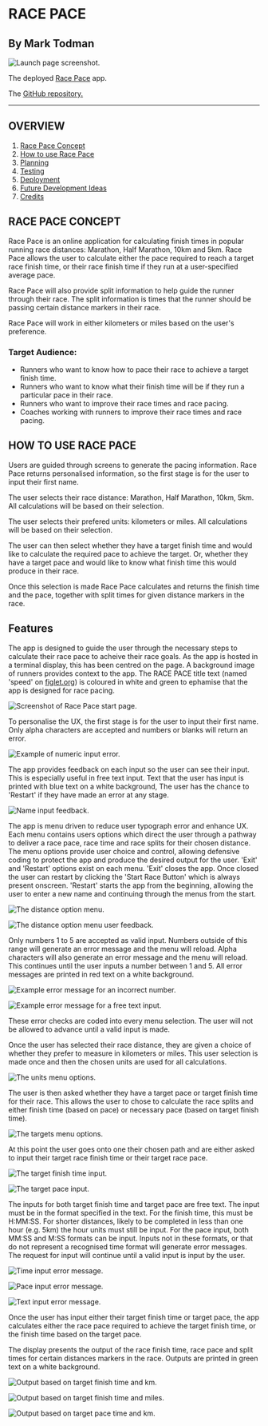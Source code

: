 # RACE PACE

## By Mark Todman

![Launch page screenshot.](/assets/images/readme-images/race-pace-amiresponsive.png)

The deployed [Race Pace](https://race-pace-marktodman.herokuapp.com/) app.

The [GitHub repository.](https://github.com/marktodman/race-pace)

---
## OVERVIEW

1. [Race Pace Concept](#Race-Pace-Concept)
2. [How to use Race Pace](#How-to-use-Race-Pace)
3. [Planning](#Planning)
4. [Testing](#Testing)
5. [Deployment](#Deployment)
6. [Future Development Ideas](#Future-development-ideas)
7. [Credits](#Credits)

## RACE PACE CONCEPT

Race Pace is an online application for calculating finish times in popular running race distances: Marathon, Half Marathon, 10km and 5km. Race Pace allows the user to calculate either the pace required to reach a target race finish time, or their race finish time if they run at a user-specified average pace. 

Race Pace will also provide split information to help guide the runner through their race. The split information is times that the runner should be passing certain distance markers in their race. 

Race Pace will work in either kilometers or miles based on the user's preference.

### Target Audience:

- Runners who want to know how to pace their race to achieve a target finish time.
- Runners who want to know what their finish time will be if they run a particular pace in their race.
- Runners who want to improve their race times and race pacing.
- Coaches working with runners to improve their race times and race pacing.

## HOW TO USE RACE PACE

Users are guided through screens to generate the pacing information. Race Pace returns personalised information, so the first stage is for the user to input their first name.

The user selects their race distance: Marathon, Half Marathon, 10km, 5km. All calculations will be based on their selection.

The user selects their prefered units: kilometers or miles. All calculations will be based on their selection.

The user can then select whether they have a target finish time and would like to calculate the required pace to achieve the target. Or, whether they have a target pace and would like to know what finish time this would produce in their race.

Once this selection is made Race Pace calculates and returns the finish time and the pace, together with split times for given distance markers in the race.

## Features

The app is designed to guide the user through the necessary steps to calculate their race pace to acheive their race goals. As the app is hosted in a terminal display, this has been centred on the page. A background image of runners provides context to the app. The RACE PACE title text (named 'speed' on [figlet.org](http://www.figlet.org/fontdb_example.cgi?font=speed.flf)) is coloured in white and green to ephamise that the app is designed for race pacing.

![Screenshot of Race Pace start page.](assets/images/readme-images/race-pace-screenshot.png)

To personalise the UX, the first stage is for the user to input their first name. Only alpha characters are accepted and numbers or blanks will return an error.

![Example of numeric input error.](assets/images/readme-images/numeric-name-error.png)

The app provides feedback on each input so the user can see their input. This is especially useful in free text input. Text that the user has input is printed with blue text on a white background, The user has the chance to 'Restart' if they have made an error at any stage.

![Name input feedback.](assets/images/readme-images/name-input.png)

The app is menu driven to reduce user typograph error and enhance UX. Each menu contains users options which direct the user through a pathway to deliver a race pace, race time and race splits for their chosen distance. The menu options provide user choice and control, allowing defensive coding to protect the app and produce the desired output for the user. 'Exit' and 'Restart' options exist on each menu. 'Exit' closes the app. Once closed the user can restart by clicking the 'Start Race Button' which is always present onscreen. 'Restart' starts the app from the beginning, allowing the user to enter a new name and continuing through the menus from the start.

![The distance option menu.](assets/images/readme-images/distance-menu.png)

![The distance option menu user feedback.](assets/images/readme-images/distance-menu-user-feedback.png)

Only numbers 1 to 5 are accepted as valid input. Numbers outside of this range will generate an error message and the menu will reload. Alpha characters will also generate an error message and the menu will reload. This continues until the user inputs a number between 1 and 5. All error messages are printed in red text on a white background.

![Example error message for an incorrect number.](assets/images/readme-images/distance-menu-num-error.png)

![Example error message for a free text input.](assets/images/readme-images/distance-menu-alpha-error.png)

These error checks are coded into every menu selection. The user will not be allowed to advance until a valid input is made.

Once the user has selected their race distance, they are given a choice of whether they prefer to measure in kilometers or miles. This user selection is made once and then the chosen units are used for all calculations.

![The units menu options.](assets/images/readme-images/units-menu.png)

The user is then asked whether they have a target pace or target finish time for their race. This allows the user to chose to calculate the race splits and either finish time (based on pace) or necessary pace (based on target finish time).

![The targets menu options.](assets/images/readme-images/targets-menu.png)

At this point the user goes onto one their chosen path and are either asked to input their target race finish time or their target race pace.

![The target finish time input.](assets/images/readme-images/target-finish-time.png)

![The target pace input.](assets/images/readme-images/target-pace.png)

The inputs for both target finish time and target pace are free text. The input must be in the format specified in the text. For the finish time, this must be H:MM:SS. For shorter distances, likely to be completed in less than one hour (e.g. 5km) the hour units must still be input. For the pace input, both MM:SS and M:SS formats can be input. Inputs not in these formats, or that do not represent a recognised time format will generate error messages. The request for input will continue until a valid input is input by the user.

![Time input error message.](assets/images/readme-images/incorrect-time-input.png)

![Pace input error message.](assets/images/readme-images/incorrect-pace-input.png)

![Text input error message.](assets/images/readme-images/incorrect-pace-alpha-input.png)

Once the user has input either their target finish time or target pace, the app calculates either the race pace required to achieve the target finish time, or the finish time based on the target pace. 

The display presents the output of the race finish time, race pace and split times for certain distances markers in the race. Outputs are printed in green text on a white background.

![Output based on target finish time and km.](assets/images/readme-images/splits-km-target-time.png)

![Output based on target finish time and miles.](assets/images/readme-images/splits-miles-target-time.png)

![Output based on target pace time and km.](assets/images/readme-images/splits-km-target-pace.png)

